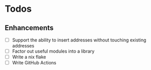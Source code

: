# Todos

## Enhancements

- [ ] Support the ability to insert addresses without touching existing addresses
- [ ] Factor out useful modules into a library
- [ ] Write a nix flake
- [ ] Write GitHub Actions
